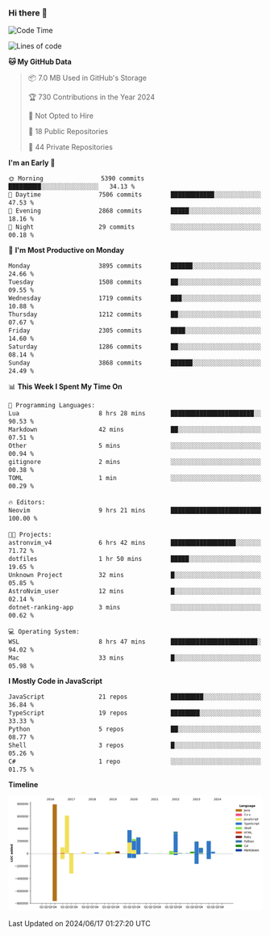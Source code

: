 ### Hi there 👋

<!--
**Clumsy-Coder/Clumsy-Coder** is a ✨ _special_ ✨ repository because its `README.md` (this file) appears on your GitHub profile.

Here are some ideas to get you started:

- 🔭 I’m currently working on ...
- 🌱 I’m currently learning ...
- 👯 I’m looking to collaborate on ...
- 🤔 I’m looking for help with ...
- 💬 Ask me about ...
- 📫 How to reach me: ...
- 😄 Pronouns: ...
- ⚡ Fun fact: ...
-->

<!-- anmol098/waka-readme-stats -->
<!--START_SECTION:waka-->
![Code Time](http://img.shields.io/badge/Code%20Time-803%20hrs%2039%20mins-blue)

![Lines of code](https://img.shields.io/badge/From%20Hello%20World%20I%27ve%20Written-3.4%20million%20lines%20of%20code-blue)

**🐱 My GitHub Data** 

> 📦 7.0 MB Used in GitHub's Storage 
 > 
> 🏆 730 Contributions in the Year 2024
 > 
> 🚫 Not Opted to Hire
 > 
> 📜 18 Public Repositories 
 > 
> 🔑 44 Private Repositories 
 > 
**I'm an Early 🐤** 

```text
🌞 Morning                5390 commits        █████████░░░░░░░░░░░░░░░░   34.13 % 
🌆 Daytime                7506 commits        ████████████░░░░░░░░░░░░░   47.53 % 
🌃 Evening                2868 commits        █████░░░░░░░░░░░░░░░░░░░░   18.16 % 
🌙 Night                  29 commits          ░░░░░░░░░░░░░░░░░░░░░░░░░   00.18 % 
```
📅 **I'm Most Productive on Monday** 

```text
Monday                   3895 commits        ██████░░░░░░░░░░░░░░░░░░░   24.66 % 
Tuesday                  1508 commits        ██░░░░░░░░░░░░░░░░░░░░░░░   09.55 % 
Wednesday                1719 commits        ███░░░░░░░░░░░░░░░░░░░░░░   10.88 % 
Thursday                 1212 commits        ██░░░░░░░░░░░░░░░░░░░░░░░   07.67 % 
Friday                   2305 commits        ████░░░░░░░░░░░░░░░░░░░░░   14.60 % 
Saturday                 1286 commits        ██░░░░░░░░░░░░░░░░░░░░░░░   08.14 % 
Sunday                   3868 commits        ██████░░░░░░░░░░░░░░░░░░░   24.49 % 
```


📊 **This Week I Spent My Time On** 

```text
💬 Programming Languages: 
Lua                      8 hrs 28 mins       ███████████████████████░░   90.53 % 
Markdown                 42 mins             ██░░░░░░░░░░░░░░░░░░░░░░░   07.51 % 
Other                    5 mins              ░░░░░░░░░░░░░░░░░░░░░░░░░   00.94 % 
gitignore                2 mins              ░░░░░░░░░░░░░░░░░░░░░░░░░   00.38 % 
TOML                     1 min               ░░░░░░░░░░░░░░░░░░░░░░░░░   00.29 % 

🔥 Editors: 
Neovim                   9 hrs 21 mins       █████████████████████████   100.00 % 

🐱‍💻 Projects: 
astronvim_v4             6 hrs 42 mins       ██████████████████░░░░░░░   71.72 % 
dotfiles                 1 hr 50 mins        █████░░░░░░░░░░░░░░░░░░░░   19.65 % 
Unknown Project          32 mins             █░░░░░░░░░░░░░░░░░░░░░░░░   05.85 % 
AstroNvim_user           12 mins             █░░░░░░░░░░░░░░░░░░░░░░░░   02.14 % 
dotnet-ranking-app       3 mins              ░░░░░░░░░░░░░░░░░░░░░░░░░   00.62 % 

💻 Operating System: 
WSL                      8 hrs 47 mins       ████████████████████████░   94.02 % 
Mac                      33 mins             █░░░░░░░░░░░░░░░░░░░░░░░░   05.98 % 
```

**I Mostly Code in JavaScript** 

```text
JavaScript               21 repos            █████████░░░░░░░░░░░░░░░░   36.84 % 
TypeScript               19 repos            ████████░░░░░░░░░░░░░░░░░   33.33 % 
Python                   5 repos             ██░░░░░░░░░░░░░░░░░░░░░░░   08.77 % 
Shell                    3 repos             █░░░░░░░░░░░░░░░░░░░░░░░░   05.26 % 
C#                       1 repo              ░░░░░░░░░░░░░░░░░░░░░░░░░   01.75 % 
```



**Timeline**

![Lines of Code chart](https://raw.githubusercontent.com/Clumsy-Coder/Clumsy-Coder/main/assets/bar_graph.png)


 Last Updated on 2024/06/17 01:27:20 UTC
<!--END_SECTION:waka-->
